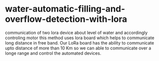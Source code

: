# water-automatic-filling-and-overflow-detection-with-lora
communication of two lora device about level of water and accordingly controling motor
this method uses lora board which helps to communicate long distance in free band.
Our LoRa board has the ability to communicate upto distance of more than 10 Km so we can able to communicate over a longe range and control the automated devices.
